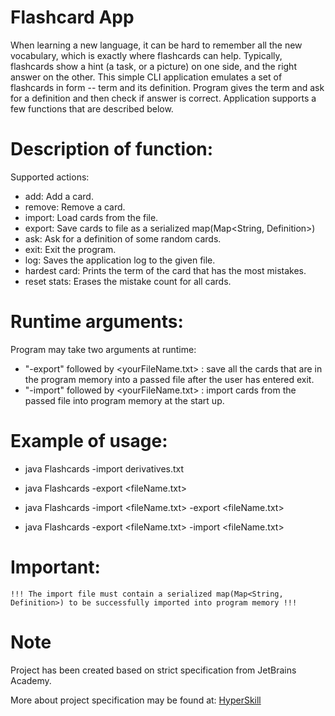# Flashcard App
When learning a new language, it can be hard to remember all the new vocabulary, 
which is exactly where flashcards can help. 
Typically, flashcards show a hint (a task, or a picture) on one side, and the right answer on the other.
This simple CLI application emulates a set of flashcards in form -- term and its definition.
Program gives the term and ask for a definition and then check if answer is correct.
Application supports a few functions that are described below. 


# Description of function:
  Supported actions:
   - add: Add a card.
   - remove: Remove a card.
   - import: Load cards from the file.
   - export: Save cards to file as a serialized map(Map<String, Definition>)
   - ask: Ask for a definition of some random cards.
   - exit: Exit the program.
   - log: Saves the application log to the given file.
   - hardest card: Prints the term of the card that has the most mistakes.
   - reset stats: Erases the mistake count for all cards.

# Runtime arguments:

Program may take two arguments at runtime:
   - "-export" followed by <yourFileName.txt> : save all the cards that are in the program memory into
        a passed file after the user has entered exit.
   - "-import" followed by <yourFileName.txt> : import cards from the passed file into program
        memory at the start up.
   
# Example of usage:
   - java Flashcards -import derivatives.txt
   - java Flashcards -export <fileName.txt>
   
   - java Flashcards -import <fileName.txt> -export <fileName.txt>
   - java Flashcards -export <fileName.txt> -import <fileName.txt>
   
# Important:
    !!! The import file must contain a serialized map(Map<String, Definition>) to be successfully imported into program memory !!!
    
# Note
Project has been created based on strict specification from JetBrains Academy.

More about project specification may be found at: [HyperSkill](https://hyperskill.org/projects/33)
